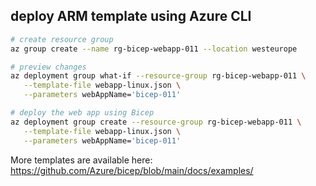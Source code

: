 ## deploy ARM template using Azure CLI

```bash
# create resource group
az group create --name rg-bicep-webapp-011 --location westeurope

# preview changes
az deployment group what-if --resource-group rg-bicep-webapp-011 \
   --template-file webapp-linux.json \
   --parameters webAppName='bicep-011'

# deploy the web app using Bicep
az deployment group create --resource-group rg-bicep-webapp-011 \
   --template-file webapp-linux.json \
   --parameters webAppName='bicep-011'
```

More templates are available here:
https://github.com/Azure/bicep/blob/main/docs/examples/